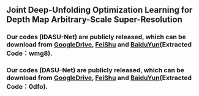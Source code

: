 ## Joint Deep-Unfolding Optimization Learning for Depth Map Arbitrary-Scale Super-Resolution

### Our codes (IDASU-Net) are publicly released, which can be download from [GoogleDrive](https://drive.google.com/file/d/1lMqUJM1KKcqIWLsJm9ZmrAGz_t_rA2YI/view?usp=sharing), [FeiShu](https://wa01gy6lnb.feishu.cn/file/JJdnbAWb8op8cGxi7HncCmXMn5g?from=from_copylink) and [BaiduYun](https://pan.baidu.com/s/1KX7G8Pry8Lm2Rch3EvVHlQ?pwd=wmg8)(Extracted Code：wmg8).

### Our codes (DASU-Net) are publicly released, which can be download from [GoogleDrive](https://drive.google.com/file/d/19TJJFNThO7cznTk8stcV7AhTT4k0loTX/view?usp=sharing), [FeiShu](https://wa01gy6lnb.feishu.cn/file/LnBzbAwxAoQUdrx57Rfc1Pounhe?from=from_copylink) and [BaiduYun](https://pan.baidu.com/s/1pQpDorGxEHyQvwleBM_qqQ?pwd=0dfo)(Extracted Code：0dfo).
